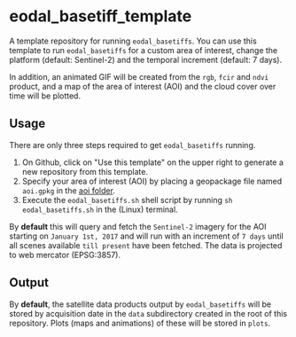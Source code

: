 # eodal_basetiff_template
A template repository for running `eodal_basetiffs`. You can use this template to run `eodal_basetiffs` for a custom area of interest, change the platform (default: Sentinel-2) and the temporal increment (default: 7 days).

In addition, an animated GIF will be created from the `rgb`, `fcir` and `ndvi` product, and a map of the area of interest (AOI) and the cloud cover over time will be plotted.

## Usage
There are only three steps required to get `eodal_basetiffs` running.

1. On Github, click on "Use this template" on the upper right to generate a new repository from this template.
2. Specify your area of interest (AOI) by placing a geopackage file named `aoi.gpkg` in the [aoi folder](/aoi).
3. Execute the `eodal_basetiffs.sh` shell script by running `sh eodal_basetiffs.sh` in the (Linux) terminal.

By **default** this will query and fetch the `Sentinel-2` imagery for the AOI starting on `January 1st, 2017` and will run with an increment of `7 days` until all scenes available `till present` have been fetched. The data is projected to web mercator (EPSG:3857).

## Output

By **default**, the satellite data products output by `eodal_basetiffs` will be stored by acquisition date in the `data` subdirectory created in the root of this repository. Plots (maps and animations) of these will be stored in `plots`.
